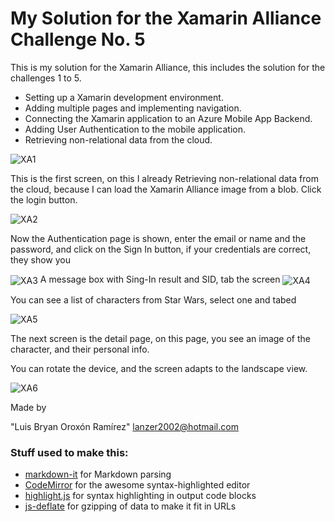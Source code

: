 # My Solution for the Xamarin Alliance Challenge No. 5

This is my solution for the Xamarin Alliance, this includes the solution for the challenges 1 to 5.

* Setting up a Xamarin development environment.
* Adding multiple pages and implementing navigation.
* Connecting the Xamarin application to an Azure Mobile App Backend.
* Adding User Authentication to the mobile application.
* Retrieving non-relational data from the cloud.

<img src="https://image.ibb.co/c0zVkF/XA1.png" align=center alt="XA1" border="0" />

This is the first screen, on this I already Retrieving non-relational data from the cloud, because I can load the Xamarin Alliance image from a blob. Click the login button.

<img src="https://image.ibb.co/hW1bQF/XA2.png" align=center alt="XA2" border="0" />

Now the Authentication page is shown, enter the email or name and the password, and click on the Sign In button, if your credentials are correct, they show you 

<img src="https://image.ibb.co/mdjKea/XA3.png" align=center alt="XA3" border="0" />
A message box with Sing-In result and SID, tab the screen

<img src="https://image.ibb.co/cQmbQF/XA4.png" align=center alt="XA4" border="0" />

You can see a list of characters from Star Wars, select one and tabed

<img src="https://image.ibb.co/mn4VkF/XA5.png" align=center alt="XA5" border="0" />

The next screen is the detail page, on this page, you see an image of the character, and their personal info.

You can rotate the device, and the screen adapts to the landscape view.

<img src="https://image.ibb.co/kA2GQF/XA6.png" align=center alt="XA6" border="0" />

<a name="team-members"></a>Made by

"Luis Bryan Oroxón Ramírez" lanzer2002@hotmail.com

### Stuff used to make this:

 * [markdown-it](https://github.com/markdown-it/markdown-it) for Markdown parsing
 * [CodeMirror](http://codemirror.net/) for the awesome syntax-highlighted editor
 * [highlight.js](http://softwaremaniacs.org/soft/highlight/en/) for syntax highlighting in output code blocks
 * [js-deflate](https://github.com/dankogai/js-deflate) for gzipping of data to make it fit in URLs

